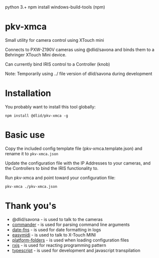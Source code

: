 
python 3.+
npm install windows-build-tools (npm)


# pkv-xmca

Small utility for camera control using XTouch mini

Connects to PXW-Z190V cameras using @dlid/savona and binds them to a Behringer XTouch Mini device.

Can currently bind IRIS control to a Controller (knob)

Note: Temporarily using ../ file version of dlid/savona during development

# Installation

You probably want to install this tool globally:

    npm install @dlid/pkv-xmca -g

# Basic use

Copy the included config template file (pkv-xmca.template.json) and rename it to `pkv-xmca.json`

Update the configuration file with the IP Addresses to your cameras, and the Controllers to bind the IRIS functionality to.

Run pkv-xmca and point toward your configuration file:

    pkv-xmca ./pkv-xmca.json







# Thank you's

- @dlid/savona - is used to talk to the cameras
- [commander](https://www.npmjs.com/package/commander) - is used for parsing command line arguments
- [date-fns](https://www.npmjs.com/package/date-fns) - is used for date formatting in logs
- [easymidi](https://www.npmjs.com/package/easymidi) - is used to talk to X-Touch MINI
- [platform-folders](https://www.npmjs.com/package/platform-folders) - is used when loading configuration files
- [rxjs](https://www.npmjs.com/package/rxjs) - is used for reacting programming pattern
- [typescript](https://www.npmjs.com/package/typescript) - is used for development and javascript transpilation

